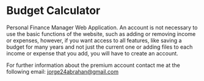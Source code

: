 # Budget Calculator

Personal Finance Manager Web Application. An account is not necessary to use the basic functions of the website, such as adding or removing income or expenses, however, if you want access to all features, like saving a budget for many years and not just the current one or adding files to each income or expense that you add, you will have to create an account. 

For further information about the premium account contact me at the following email: [jorge24abrahan@gmail.com](mailto:jorge24abrahan@gmail.com?subject=Create%20Finance%20Manager%20account&body=I'm%20deeply%20interested%20in%20creating%20a%20new%20account%20to%20manage%20my%20finances.%20What%20are%20the%20following%20steps%3F)
